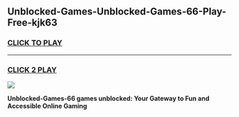 
## Unblocked-Games-Unblocked-Games-66-Play-Free-kjk63
<h3>
<a href="https://premium76.site?title=Unblocked-Games-66&ref=10A">CLICK TO PLAY</a></h3>
<hr>

<h3>
<a href="https://premium76.site?title=Unblocked-Games-66&ref=10A">CLICK 2 PLAY</a>
  
</h3>

<a href="https://premium76.site?title=Unblocked-Games-66&ref=10A"><img src="https://clearcache.store/games.png"></a>


**Unblocked-Games-66 games unblocked: Your Gateway to Fun and Accessible Online Gaming**
